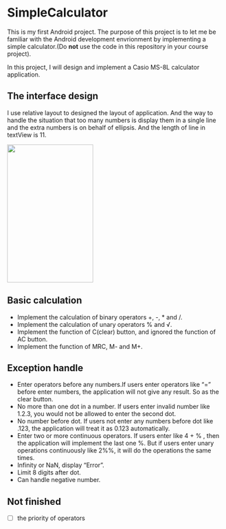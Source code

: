 # SimpleCalculator

This is my first Android project. The purpose of this project is to let me be familiar with the Android development 
envrionment by implementing a simple calculator.(Do **not** use the code in this repository in your course project).    

In this project, I will design and implement a Casio MS-8L calculator application.

## The interface design
I use relative layout to designed the layout of application. And the way to handle the situation that too many numbers is display them in a single line and the extra numbers is on behalf of ellipsis. And the length of line in textView is 11.    

<img src=https://cloud.githubusercontent.com/assets/15382804/18992458/6ec8130a-86ec-11e6-971f-96ec4f66fffe.png width="200" height="320" />

## Basic calculation

* Implement the calculation of binary operators +, -, * and /. 
* Implement the calculation of unary operators % and √.
* Implement the function of C(clear) button, and ignored the function of AC button.
* Implement the function of MRC, M- and M+.

## Exception handle

* Enter operators before any numbers.If users enter operators like “=” before enter numbers, the application will not give any result. So as the clear button.
* No more than one dot in a number. If users enter  invalid number like 1.2.3, you would not be allowed to enter the second dot.
* No number before dot. If users not enter any numbers before dot like .123, the application will treat it as 0.123 automatically.
* Enter two or more continuous operators. If users enter like 4 + % , then the application will implement the last one %. But if users enter unary operations continuously like 2%%, it will do the operations the same times.
* Infinity or NaN, display “Error”.
* Limit 8 digits after dot.
* Can handle negative number.

## Not finished
- [ ] the priority of operators
